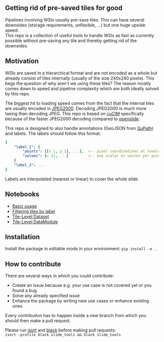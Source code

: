 Getting rid of pre-saved tiles for good
---------------------------------------

Pipelines involving WSIs usually pre-save tiles. This can have several downsides (storage requirements, unflexible, ...) but one huge upside: speed.  
This repo is a collection of useful tools to handle WSIs as fast as currently possible without pre-saving any tile and thereby getting rid of the downsides.

Motivation
------------
WSIs are saved in a hierarchical format and are not encoded as a whole but already consist of tiles internally (usually of the size 240x240 pixels).
This begs the question of why aren't we using these tiles? The reason mostly comes down to speed and pipeline complexity which are both ideally solved by this repo.

The biggest hit to loading speed comes from the fact that the internal tiles are usually encoded in [JPEG2000](https://en.wikipedia.org/wiki/JPEG_2000). Decoding JPEG2000 is much more taxing than decoding JPEG. This repo is based on [cuCIM](https://github.com/rapidsai/cucim) specifically because of the faster JPEG2000 decoding compared to [openslide](https://github.com/openslide/openslide-python).

This repo is designed to also handle annotations (GeoJSON from [QuPath](https://github.com/qupath/qupath)) and labels. The labels should follow this format:

```yaml
{
    "label_1": {
        "points": [[x_1, y_1], ...],  <-- pixel coordinatines at level=0
        "values": [v_11, ...]         <-- one scalar or vector per point 
    }
    "label_2": ...
}
```

Labels are interpolated (nearest or linear) to cover the whole slide.


Notebooks
---------
- [Basic usage](notebooks/slide.ipynb)
- [Filtering tiles by label](notebooks/filtering_by_label.ipynb)
- [Tile-Level Dataset](notebooks/tile_level_dataset.ipynb)
- [Tile-Level DataModule](notebooks/tile_level_datamodule.ipynb)



Installation
------------

Install the package in editable mode in your environment: `pip install -e .`


How to contribute
-----------------

There are several ways in which you could contribute:  
-  Create an issue because e.g. your use case is not covered yet or you found a bug  
-  Solve any already specified issue
-  Enhance the package by writing new use cases or enhance existing ones  

Every contribution has to happen inside a new branch from which you should then make a pull request.  

Please run [isort](https://github.com/PyCQA/isort) and [black](https://github.com/psf/black) before making pull requests:  
`isort -profile black slide_tools && black slide_tools`
